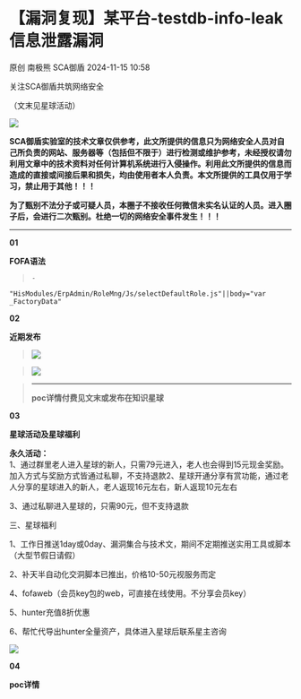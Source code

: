 #  【漏洞复现】某平台-testdb-info-leak信息泄露漏洞   
原创 南极熊  SCA御盾   2024-11-15 10:58  
  
关注SCA御盾共筑网络安全  
  
（文末见星球活动）  
  
![](https://mmbiz.qpic.cn/mmbiz_png/RxxRc1KlrIhQYYic9ynHLru6nghp1wxBiaCxJmZ6agdTichU2fcaK4UPp73Z0Ynqy3uiaLRKIexTRCIic5ByMZTVWpw/640?wx_fmt=png&from=appmsg "")  
  
  
  
  
  
**SCA御盾实验室的技术文章仅供参考，此文所提供的信息只为网络安全人员对自己所负责的网站、服务器等（包括但不限于）进行检测或维护参考，未经授权请勿利用文章中的技术资料对任何计算机系统进行入侵操作。利用此文所提供的信息而造成的直接或间接后果和损失，均由使用者本人负责。本文所提供的工具仅用于学习，禁止用于其他！！！**  
  
**为了甄别不法分子或可疑人员，本圈子不接收任何微信未实名认证的人员。进入圈子后，会进行二次甄别。杜绝一切的网络安全事件发生！！！**  
  
****  
  
  
  
  
  
  
**01**  
  
**FOFA语法**  
  
  
>     -   
```
"HisModules/ErpAdmin/RoleMng/Js/selectDefaultRole.js"||body="var _FactoryData"
```  
  
  
  
  
  
**02**  
  
**近期发布**  
  
> ![](https://mmbiz.qpic.cn/mmbiz_png/RxxRc1KlrIiaSgW0FiciabtG77R230fJa3kUH94Qc1JSEppBXen1bwj37siavUj9TCJkMoLOB4UATYgnnKsJIbcMHw/640?wx_fmt=png&from=appmsg "")  
  
> ![](https://mmbiz.qpic.cn/mmbiz_png/RxxRc1KlrIiaSgW0FiciabtG77R230fJa3kz9Ofb9NsFH4rrBJjezCmFPibEKC35iahpgYxNg8K70G09FQibqKElaD6g/640?wx_fmt=png&from=appmsg "")  
  
> ****  
> **poc详情付费见文末或发布在知识星球**  
>   
  
  
**03**  
  
**星球活动及星球福利**  
  
**永久活动：**  
1、通过群里老人进入星球的新人，只需79元进入，老人也会得到15元现金奖励。加入方式与奖励方式皆通过私聊，不支持退款2、星球开通分享有赏功能，通过老人分享的星球进入的新人，老人返现16元左右，新人返现10元左右  
  
3、通过私聊进入星球的，只需90元，但不支持退款  
  
  
三、星球福利  
  
1、工作日推送1day或0day、漏洞集合与技术文，期间不定期推送实用工具或脚本（大型节假日请假）  
  
2、补天半自动化交洞脚本已推出，价格10-50元视服务而定  
  
4、fofaweb（会员key包的web，可直接在线使用。不分享会员key）  
  
5、hunter充值8折优惠  
  
6、帮忙代导出hunter全量资产，具体进入星球后联系星主咨询  
  
![](https://mmbiz.qpic.cn/mmbiz_jpg/RxxRc1KlrIiaUrr0LmPFc4XUP1yNkeSBPpqvbGibuUFianG0hjskaiaZ8Qugk0JIMlffvQX246HzDWO3UpnyKrVkOA/640?wx_fmt=jpeg&from=appmsg "")  
  
  
  
  
**04**  
  
**poc详情**  
  
